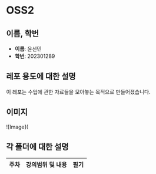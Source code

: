 # OSS2

## 이름, 학번
- **이름**: 윤선민
- **학번**: 202301289

## 레포 용도에 대한 설명
이 레포는 수업에 관한 자료들을 모아놓는 목적으로 만들어졌습니다.

## 이미지
![Image](

## 각 폴더에 대한 설명
| 주차 | 강의범위 및 내용 | 필기 |
|------|-----------------|-------|
